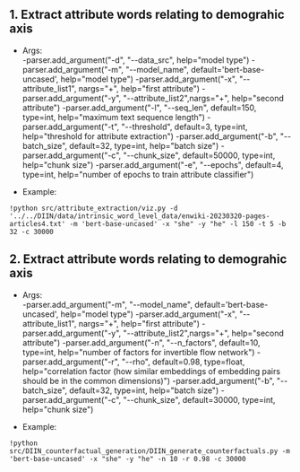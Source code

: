 ## 1. Extract attribute words relating to demograhic axis
- Args: <br/>
-parser.add_argument("-d", "--data_src", help="model type")
-parser.add_argument("-m", "--model_name", default='bert-base-uncased', help="model type")
-parser.add_argument("-x", "--attribute_list1", nargs="+", help="first attribute")
-parser.add_argument("-y", "--attribute_list2",nargs="+", help="second attribute")
-parser.add_argument("-l", "--seq_len", default=150, type=int, help="maximum text sequence length")
-parser.add_argument("-t", "--threshold", default=3, type=int, help="threshold for attribute extraction")
-parser.add_argument("-b", "--batch_size", default=32, type=int, help="batch size")
-parser.add_argument("-c", "--chunk_size", default=50000, type=int, help="chunk size")
-parser.add_argument("-e", "--epochs", default=4, type=int, help="number of epochs to train attribute classifier")

- Example:
```
!python src/attribute_extraction/viz.py -d '../../DIIN/data/intrinsic_word_level_data/enwiki-20230320-pages-articles4.txt' -m 'bert-base-uncased' -x "she" -y "he" -l 150 -t 5 -b 32 -c 30000
```


## 2. Extract attribute words relating to demograhic axis
- Args: <br/>
-parser.add_argument("-m", "--model_name", default='bert-base-uncased', help="model type")
-parser.add_argument("-x", "--attribute_list1", nargs="+", help="first attribute")
-parser.add_argument("-y", "--attribute_list2",nargs="+", help="second attribute")
-parser.add_argument("-n", "--n_factors", default=10, type=int, help="number of factors for invertible flow network")
-parser.add_argument("-r", "--rho", default=0.98, type=float, help="correlation factor (how similar embeddings of embedding pairs should be in the common dimensions)")
-parser.add_argument("-b", "--batch_size", default=32, type=int, help="batch size")
-parser.add_argument("-c", "--chunk_size", default=30000, type=int, help="chunk size")

- Example:
```
!python src/DIIN_counterfactual_generation/DIIN_generate_counterfactuals.py -m 'bert-base-uncased' -x "she" -y "he" -n 10 -r 0.98 -c 30000
```
